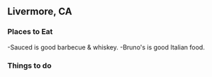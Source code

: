 ## Livermore, CA

### Places to Eat

-Sauced is good barbecue & whiskey.
-Bruno's is good Italian food.

### Things to do
